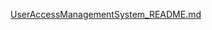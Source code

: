 [UserAccessManagementSystem_README.md](https://github.com/user-attachments/files/20396901/UserAccessManagementSystem_README.md)
